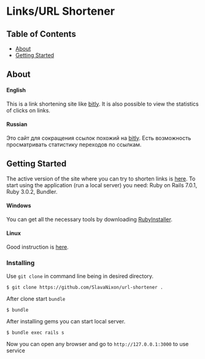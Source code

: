 # Links/URL Shortener

## Table of Contents

- [About](#about)
- [Getting Started](#getting_started)

## About <a name = "about"></a>
#### English
This is a link shortening site like [bitly](https://bitly.com/ "bitly"). It is also possible to view the statistics of clicks on links.
#### Russian
Это сайт для сокращения ссылок похожий на [bitly](https://bitly.com/ "bitly"). Есть возможность просматривать статистику переходов по ссылкам.

## Getting Started <a name = "getting_started"></a>
The active version of the site where you can try to shorten links is [here](https://cut-your-url.herokuapp.com/ "here").
To start using the application (run a local server) you need: Ruby on Rails 7.0.1, Ruby 3.0.2, Bundler.
#### Windows
You can get all the necessary tools by downloading [RubyInstaller](https://rubyinstaller.org/ "RubyInstaller").
#### Linux
Good instruction is [here](https://www.tutorialspoint.com/ruby-on-rails/rails-installation.htm "here").

### Installing

Use `git clone` in command line being in desired directory.

```
$ git clone https://github.com/SlavaNixon/url-shortener .
```

After clone start `bundle`

```
$ bundle
```

After installing gems you can start local server.

```
$ bundle exec rails s
```
Now you can open any browser and go to `http://127.0.0.1:3000` to use service
